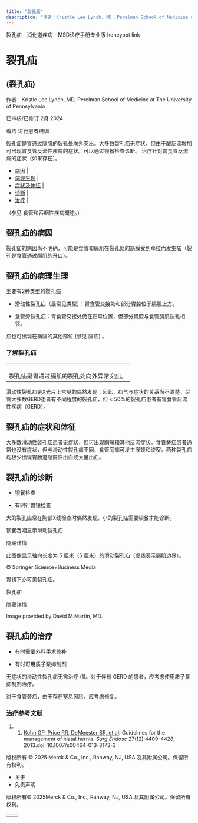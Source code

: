 ```yaml
---
title: "裂孔疝"
description: "作者：Kristle Lee Lynch, MD, Perelman School of Medicine at The University of Pennsylvania"
---
```


﻿裂孔疝 \- 消化道疾病 \- MSD诊疗手册专业版 honeypot link

# 裂孔疝

## (裂孔疝)

作者：Kristle Lee Lynch, MD, Perelman School of Medicine at The University of Pennsylvania

已审核/已修订 2月 2024

看法 进行患者培训

裂孔疝是胃通过膈肌的裂孔处向外突出。大多数裂孔疝无症状，但由于酸反流增加可出现胃食管反流性疾病的症状。可以通过钡餐检查诊断。 治疗针对胃食管反流病的症状（如果存在）。

- [病因](#病因_v891824_zh) \|
- [病理生理](#病理生理_v891828_zh) \|
- [症状及体征](#症状及体征_v891833_zh) \|
- [诊断](#诊断_v891836_zh) \|
- [治疗](#治疗_v891843_zh) \|

（参见 食管和吞咽性疾病概述。）

## 裂孔疝的病因

裂孔疝的病因尚不明确，可能是食管和膈肌在裂孔处的筋膜受到牵拉而发生疝（裂孔是食管通过膈肌的开口）。

## 裂孔疝的病理生理

主要有2种类型的裂孔疝

- 滑动性裂孔疝（最常见类型）：胃食管交接处和部分胃腔位于膈肌上方。

- 食管旁裂孔疝：胃食管交接处仍在正常位置，但部分胃腔与食管膈肌裂孔相邻。


疝也可出现在横膈的其他部位 (参见 膈疝) 。

### 了解裂孔疝

|     |
| --- |
| <br>裂孔疝是胃通过膈肌的裂孔处向外异常突出。 |

滑动性裂孔疝是X光片上常见的偶然发现；因此，疝气与症状的关系尚不清楚。尽管大多数GERD患者有不同程度的裂孔疝，但 < 50%的裂孔疝患者有胃食管反流性疾病（GERD）。

## 裂孔疝的症状和体征

大多数滑动性裂孔疝患者无症状，但可出现胸痛和其他反流症状。食管旁疝患者通常也没有症状，但与滑动性裂孔疝不同，食管旁疝可发生嵌顿和绞窄。两种裂孔疝均极少出现胃肠道隐匿性出血或大量出血。

## 裂孔疝的诊断

- 钡餐检查

- 有时行胃镜检查


大的裂孔疝常在胸部X线检查时偶然发现。小的裂孔疝需要钡餐才能诊断。

钡餐吞咽显示滑动裂孔疝



隐藏详情

此图像显示轴向长度为 5 厘米（5 厘米）的滑动裂孔疝（虚线表示膈肌边界）。

© Springer Science+Business Media

胃镜下亦可见裂孔疝。

裂孔疝



隐藏详情

Image provided by David M.Martin, MD.

## 裂孔疝的治疗

- 有时需要外科手术修补

- 有时可用质子泵抑制剂


无症状的滑动性裂孔疝无需治疗 (1)。对于伴有 GERD 的患者，应考虑使用质子泵抑制剂治疗。

对于食管旁疝，由于存在窒息风险，应考虑修复。

### 治疗参考文献

1. 1. [Kohn GP, Price RR, DeMeester SR, et al](https://pubmed.ncbi.nlm.nih.gov/24018762/): Guidelines for the management of hiatal hernia. _Surg Endosc_ 27(12):4409-4428, 2013.doi: 10.1007/s00464-013-3173-3




版权所有 © 2025
Merck & Co., Inc., Rahway, NJ, USA 及其附属公司。保留所有权利。

- 关于
- 免责声明

版权所有© 2025Merck & Co., Inc., Rahway, NJ, USA 及其附属公司。保留所有权利。

|     |     |
| --- | --- |
|  |  |